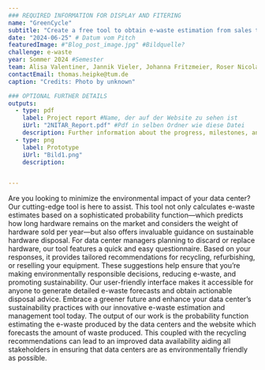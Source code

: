 ```yaml
---
### REQUIRED INFORMATION FOR DISPLAY AND FITERING
name: "GreenCycle"
subtitle: "Create a free tool to obtain e-waste estimation from sales that gives recommendation on data center sustainability."
date: "2024-06-25" # Datum vom Pitch
featuredImage: #"Blog_post_image.jpg" #Bildquelle?
challenge: e-waste
year: Sommer 2024 #Semester
team: Alisa Valentiner, Jannik Vieler, Johanna Fritzmeier, Roser Nicolau Cerisuelo, Thomas Heipke, Niklas Evmenenko
contactEmail: thomas.heipke@tum.de
caption: "Credits: Photo by unknown"

### OPTIONAL FURTHER DETAILS
outputs:
  - type: pdf
    label: Project report #Name, der auf der Website zu sehen ist
    iUrl: "2NITAR_Report.pdf" #Pdf in selben Ordner wie diese Datei
    description: Further information about the progress, milestones, and roadblocks.
  - type: png
    label: Prototype
    iUrl: "Bild1.png"
    description:


---
```


Are you looking to minimize the environmental impact of your data center? Our cutting-edge tool is here to assist. This tool not only calculates e-waste estimates based on a sophisticated probability function—which predicts how long hardware remains on the market and considers the weight of hardware sold per year—but also offers invaluable guidance on sustainable hardware disposal.
For data center managers planning to discard or replace hardware, our tool features a quick and easy questionnaire. Based on your responses, it provides tailored recommendations for recycling, refurbishing, or reselling your equipment. These suggestions help ensure that you’re making environmentally responsible decisions, reducing e-waste, and promoting sustainability.
Our user-friendly interface makes it accessible for anyone to generate detailed e-waste forecasts and obtain actionable disposal advice. Embrace a greener future and enhance your data center’s sustainability practices with our innovative e-waste estimation and management tool today.
The output of our work is the probability function estimating the e-waste produced by the data centers and the website which forecasts the amount of waste produced. This coupled with the recycling recommendations can lead to an improved data availability aiding all stakeholders in ensuring that data centers are as environmentally friendly as possible.

